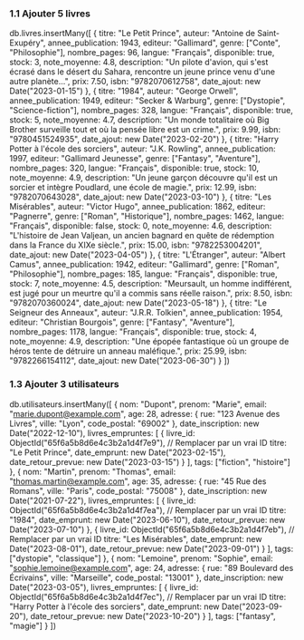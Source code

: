 ### 1.1 Ajouter 5 livres

db.livres.insertMany([
  {
    titre: "Le Petit Prince",
    auteur: "Antoine de Saint-Exupéry",
    annee_publication: 1943,
    editeur: "Gallimard",
    genre: ["Conte", "Philosophie"],
    nombre_pages: 96,
    langue: "Français",
    disponible: true,
    stock: 3,
    note_moyenne: 4.8,
    description: "Un pilote d'avion, qui s'est écrasé dans le désert du Sahara, rencontre un jeune prince venu d'une autre planète...",
    prix: 7.50,
    isbn: "9782070612758",
    date_ajout: new Date("2023-01-15")
  },
  {
    titre: "1984",
    auteur: "George Orwell",
    annee_publication: 1949,
    editeur: "Secker & Warburg",
    genre: ["Dystopie", "Science-fiction"],
    nombre_pages: 328,
    langue: "Français",
    disponible: true,
    stock: 5,
    note_moyenne: 4.7,
    description: "Un monde totalitaire où Big Brother surveille tout et où la pensée libre est un crime.",
    prix: 9.99,
    isbn: "9780451524935",
    date_ajout: new Date("2023-02-20")
  },
  {
    titre: "Harry Potter à l'école des sorciers",
    auteur: "J.K. Rowling",
    annee_publication: 1997,
    editeur: "Gallimard Jeunesse",
    genre: ["Fantasy", "Aventure"],
    nombre_pages: 320,
    langue: "Français",
    disponible: true,
    stock: 10,
    note_moyenne: 4.9,
    description: "Un jeune garçon découvre qu'il est un sorcier et intègre Poudlard, une école de magie.",
    prix: 12.99,
    isbn: "9782070643028",
    date_ajout: new Date("2023-03-10")
  },
  {
    titre: "Les Misérables",
    auteur: "Victor Hugo",
    annee_publication: 1862,
    editeur: "Pagnerre",
    genre: ["Roman", "Historique"],
    nombre_pages: 1462,
    langue: "Français",
    disponible: false,
    stock: 0,
    note_moyenne: 4.6,
    description: "L'histoire de Jean Valjean, un ancien bagnard en quête de rédemption dans la France du XIXe siècle.",
    prix: 15.00,
    isbn: "9782253004201",
    date_ajout: new Date("2023-04-05")
  },
  {
    titre: "L'Étranger",
    auteur: "Albert Camus",
    annee_publication: 1942,
    editeur: "Gallimard",
    genre: ["Roman", "Philosophie"],
    nombre_pages: 185,
    langue: "Français",
    disponible: true,
    stock: 7,
    note_moyenne: 4.5,
    description: "Meursault, un homme indifférent, est jugé pour un meurtre qu'il a commis sans réelle raison.",
    prix: 8.50,
    isbn: "9782070360024",
    date_ajout: new Date("2023-05-18")
  },
  {
    titre: "Le Seigneur des Anneaux",
    auteur: "J.R.R. Tolkien",
    annee_publication: 1954,
    editeur: "Christian Bourgois",
    genre: ["Fantasy", "Aventure"],
    nombre_pages: 1178,
    langue: "Français",
    disponible: true,
    stock: 4,
    note_moyenne: 4.9,
    description: "Une épopée fantastique où un groupe de héros tente de détruire un anneau maléfique.",
    prix: 25.99,
    isbn: "9782266154112",
    date_ajout: new Date("2023-06-30")
  }
])


### 1.3 Ajouter 3 utilisateurs

db.utilisateurs.insertMany([
  {
    nom: "Dupont",
    prenom: "Marie",
    email: "marie.dupont@example.com",
    age: 28,
    adresse: {
      rue: "123 Avenue des Livres",
      ville: "Lyon",
      code_postal: "69002"
    },
    date_inscription: new Date("2022-12-10"),
    livres_empruntes: [
      {
        livre_id: ObjectId("65f6a5b8d6e4c3b2a1d4f7e9"), // Remplacer par un vrai ID
        titre: "Le Petit Prince",
        date_emprunt: new Date("2023-02-15"),
        date_retour_prevue: new Date("2023-03-15")
      }
    ],
    tags: ["fiction", "histoire"]
  },
  {
    nom: "Martin",
    prenom: "Thomas",
    email: "thomas.martin@example.com",
    age: 35,
    adresse: {
      rue: "45 Rue des Romans",
      ville: "Paris",
      code_postal: "75008"
    },
    date_inscription: new Date("2021-07-22"),
    livres_empruntes: [
      {
        livre_id: ObjectId("65f6a5b8d6e4c3b2a1d4f7ea"), // Remplacer par un vrai ID
        titre: "1984",
        date_emprunt: new Date("2023-06-10"),
        date_retour_prevue: new Date("2023-07-10")
      },
      {
        livre_id: ObjectId("65f6a5b8d6e4c3b2a1d4f7eb"), // Remplacer par un vrai ID
        titre: "Les Misérables",
        date_emprunt: new Date("2023-08-01"),
        date_retour_prevue: new Date("2023-09-01")
      }
    ],
    tags: ["dystopie", "classique"]
  },
  {
    nom: "Lemoine",
    prenom: "Sophie",
    email: "sophie.lemoine@example.com",
    age: 24,
    adresse: {
      rue: "89 Boulevard des Écrivains",
      ville: "Marseille",
      code_postal: "13001"
    },
    date_inscription: new Date("2023-03-05"),
    livres_empruntes: [
      {
        livre_id: ObjectId("65f6a5b8d6e4c3b2a1d4f7ec"), // Remplacer par un vrai ID
        titre: "Harry Potter à l'école des sorciers",
        date_emprunt: new Date("2023-09-20"),
        date_retour_prevue: new Date("2023-10-20")
      }
    ],
    tags: ["fantasy", "magie"]
  }
])
